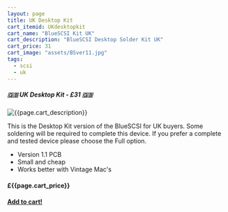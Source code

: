 ```yaml
---
layout: page
title: UK Desktop Kit
cart_itemid: UKdesktopkit
cart_name: "BlueSCSI Kit UK"
cart_description: "BlueSCSI Desktop Solder Kit UK"
cart_price: 31
cart_image: "assets/BSver11.jpg"
tags: 
  - scsi
  - uk
---
```


##### 🇬🇧 UK Desktop Kit - £31 🇬🇧

![{{page.cart_description}}]({{page.cart_image}})

This is the Desktop Kit version of the BlueSCSI for UK buyers. Some soldering will be required to complete this device. If you prefer a complete and tested device please choose the Full option.

* Version 1.1 PCB
* Small and cheap
* Works better with Vintage Mac's 

#### £{{page.cart_price}}

#### [Add to cart!](/cart#{{page.cart_itemid}})